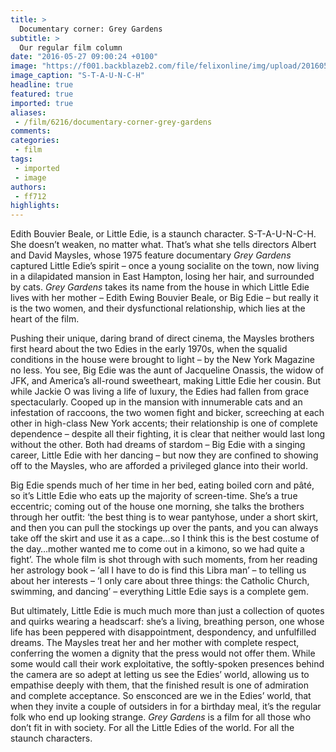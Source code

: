 ```yaml
---
title: >
  Documentary corner: Grey Gardens
subtitle: >
  Our regular film column
date: "2016-05-27 09:00:24 +0100"
image: "https://f001.backblazeb2.com/file/felixonline/img/upload/201605271100-felix-grey-gardens1.jpg"
image_caption: "S-T-A-U-N-C-H"
headline: true
featured: true
imported: true
aliases:
 - /film/6216/documentary-corner-grey-gardens
comments:
categories:
 - film
tags:
 - imported
 - image
authors:
 - ff712
highlights:
---
```


Edith Bouvier Beale, or Little Edie, is a staunch character. S-T-A-U-N-C-H. She doesn’t weaken, no matter what. That’s what she tells directors Albert and David Maysles, whose 1975 feature documentary _Grey Gardens_ captured Little Edie’s spirit – once a young socialite on the town, now living in a dilapidated mansion in East Hampton, losing her hair, and surrounded by cats. _Grey Gardens_ takes its name from the house in which Little Edie lives with her mother – Edith Ewing Bouvier Beale, or Big Edie – but really it is the two women, and their dysfunctional relationship, which lies at the heart of the film.

Pushing their unique, daring brand of direct cinema, the Maysles brothers first heard about the two Edies in the early 1970s, when the squalid conditions in the house were brought to light – by the New York Magazine no less. You see, Big Edie was the aunt of Jacqueline Onassis, the widow of JFK, and America’s all-round sweetheart, making Little Edie her cousin. But while Jackie O was living a life of luxury, the Edies had fallen from grace spectacularly. Cooped up in the mansion with innumerable cats and an infestation of raccoons, the two women fight and bicker, screeching at each other in high-class New York accents; their relationship is one of complete dependence – despite all their fighting, it is clear that neither would last long without the other. Both had dreams of stardom – Big Edie with a singing career, Little Edie with her dancing – but now they are confined to showing off to the Maysles, who are afforded a privileged glance into their world.

Big Edie spends much of her time in her bed, eating boiled corn and pâté, so it’s Little Edie who eats up the majority of screen-time. She’s a true eccentric; coming out of the house one morning, she talks the brothers through her outfit: ‘the best thing is to wear pantyhose, under a short skirt, and then you can pull the stockings up over the pants, and you can always take off the skirt and use it as a cape…so I think this is the best costume of the day…mother wanted me to come out in a kimono, so we had quite a fight’. The whole film is shot through with such moments, from her reading her astrology book – ‘all I have to do is find this Libra man’ – to telling us about her interests – ‘I only care about three things: the Catholic Church, swimming, and dancing’ – everything Little Edie says is a complete gem.

But ultimately, Little Edie is much much more than just a collection of quotes and quirks wearing a headscarf: she’s a living, breathing person, one whose life has been peppered with disappointment, despondency, and unfulfilled dreams. The Maysles treat her and her mother with complete respect, conferring the women a dignity that the press would not offer them. While some would call their work exploitative, the softly-spoken presences behind the camera are so adept at letting us see the Edies’ world, allowing us to empathise deeply with them, that the finished result is one of admiration and complete acceptance. So ensconced are we in the Edies’ world, that when they invite a couple of outsiders in for a birthday meal, it’s the regular folk who end up looking strange. _Grey Gardens_ is a film for all those who don’t fit in with society. For all the Little Edies of the world. For all the staunch characters.
